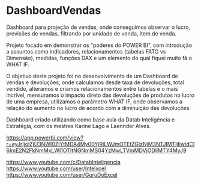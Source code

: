 # DashboardVendas

Dashboard para projeção de vendas, onde conseguimos observar o lucro, previsões de vendas, filtrando por unidade de venda, item de venda.

Projeto focado em demonstrar os "poderes do POWER BI", com introdução a assuntos como indicadores, relacionamentos (tabelas FATO vs Dimensão), medidas, funções DAX e um elemento do qual fiquei muito fã o WHAT IF.

O objetivo deste projeto foi no desenvolvimento de um Dashboard de vendas e devoluções, onde calculamos desde taxa de devoluções, total vendido, alteramos e criamos relacionamentos entre tabelas e o mais incrível, mensuramos o impacto direto das devoluções de produtos no lucro de uma empresa, utilizamos o parâmetro WHAT IF, onde observamos a relação do aumento no lucro de acordo com a diminuição das devoluções.


Dashboard criado utilizando como base aula da Datab Inteligência e Estratégia, com os mestres Karine Lago e Laennder Alves.

https://app.powerbi.com/view?r=eyJrIjoiZjU3NWI0ZjYtMDA4My00YjRiLWJmOTEtZGIzNjM3NTJlMTljIiwidCI6ImE2N2FkNmMxLWI1OTItNGNmMS04YzMwLTVmMDVjODllMTY4MyJ9

https://www.youtube.com/c/DatabInteligencia
https://www.youtube.com/user/Intelxcel
https://www.youtube.com/user/GuruDoExcel
